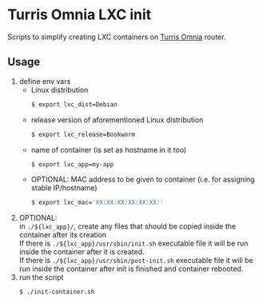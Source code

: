 # Turris Omnia LXC init
Scripts to simplify creating LXC containers on [Turris Omnia] router.

## Usage
1. define env vars
    - Linux distribution
        ```sh
        $ export lxc_dist=Debian
        ```
    - release version of aforementioned Linux distribution
        ```sh
        $ export lxc_release=Bookworm
        ```
    - name of container (is set as hostname in it too)
        ```sh
        $ export lxc_app=my-app
        ```
    - OPTIONAL: MAC address to be given to container (i.e. for assigning stable IP/hostname)
        ```sh
        $ export lxc_mac='XX:XX:XX:XX:XX:XX:'
        ```
1. OPTIONAL: \
in `./${lxc_app}/`, create any files that should be copied inside the container after its creation \
If there is `./${lxc_app}/usr/sbin/init.sh` executable file it will be run inside the container after it is created. \
If there is `./${lxc_app}/usr/sbin/post-init.sh` executable file it will be run inside the container after init is finished and container rebooted.
1. run the script
    ```sh
    $ ./init-container.sh
    ```

[turris omnia]: <https://www.turris.com/en/omnia/>
